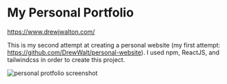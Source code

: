 # My Personal Portfolio

https://www.drewjwalton.com/

This is my second attempt at creating a personal website (my first attempt: https://github.com/DrewWalt/personal-website).  I used npm, ReactJS, and tailwindcss in order to create this project.

![personal protfolio screenshot](https://user-images.githubusercontent.com/80355247/198147734-c7c3317a-93cc-4d70-a88e-c3b9571d34ec.PNG)
